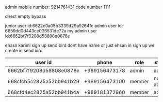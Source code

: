 admin mobile number: 9214761431
code number 1111

direct 
empty 
bypass

junior user id:6622e0a05b3339d29a9264fe
admin user id: 6659dd0d443ce036531de72a
my admin user id:6662bf7f9208d58808e0878e

ehasn karimi sign up
send bird dont have name
or just ehsan
in sign up we create in send bird




| user id                      | phone         | role   | state      | token                                                                                                                                                                                                                                                                                                                                                                                                                    |
| ---------------------------- | ------------- | ------ | ---------- | ------------------------------------------------------------------------------------------------------------------------------------------------------------------------------------------------------------------------------------------------------------------------------------------------------------------------------------------------------------------------------------------------------------------------ |
| 6662bf7f9208d58808e0878e<br> | +989156473178 | admin  | active     |                                                                                                                                                                                                                                                                                                                                                                                                                          |
| 668cfcb5c2825a52bb941b29     | +989156473100 | member | not active |                                                                                                                                                                                                                                                                                                                                                                                                                          |
| 668cfd4ec2825a52bb941b4a     | +989181372960 | member | active     | U2FsdGVkX1+m2B0O8V5CoSPidGs0f/xpHpIO4VQBddjdb+h3oqtpRV69TtaN9BrrSyS+4MiyPIj6L44ZMQ4DweN5Qv9/moQFoSpyC+GUf5XepFE+i4oWA2JUK7aBUx2DeT6HzAFDqQUgheX+QtiW4cqCuSHSEAk32nnpzs7CkOytLp12oB4pEo3gGWyYXBft4BGzcQ42nBHljKukytSgnR0RfQPPqIAawxjYoQ6VGOSMSmqpld8DOWNhiwZv/FaqMmwp61e1etxkvIYByrt84RsP92fvEt946gQNKfDWUgst1JWRGdZfxPnbSzPJB1yESEpqiJuBRbSDrKu8nxmNXT7MA78fIQtfCXc/axYzfJ1mUwARdmZsGLkuBFBZ9ZsQcTi2fSV2kp1dD5XogJHAFg== |

